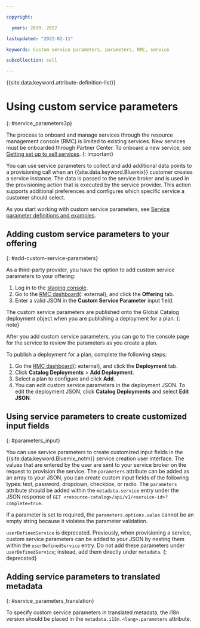 ```yaml
---

copyright:

  years: 2019, 2022

lastupdated: "2022-02-11"

keywords: Custom service parameters, parameters, RMC, service 

subcollection: sell

---
```


{{site.data.keyword.attribute-definition-list}}

# Using custom service parameters
{: #service_parameters3p}

The process to onboard and manage services through the resource management console (RMC) is limited to existing services. New services must be onboarded through Partner Center. To onboard a new service, see [Getting set up to sell services](/docs/sell?topic=sell-get-started).
{: important}

You can use service parameters to collect and add additional data points to a provisioning call when an {{site.data.keyword.Bluemix}} customer creates a service instance. The data is passed to the service broker and is used in the provisioning action that is executed by the service provider. This action supports additional preferences and configures which specific service a customer should select. 

As you start working with custom service parameters, see [Service parameter definitions and examples](/docs/sell?topic=sell-service_parameters_def_examples). 

## Adding custom service parameters to your offering 
{: #add-custom-service-parameters}

As a third-party provider, you have the option to add custom service parameters to your offering:

1. Log in to the [staging console](https://test.cloud.ibm.com/). 
2. Go to the [RMC dashboard](https://test.cloud.ibm.com/onboarding/dashboard){: external}, and click the **Offering** tab. 
3. Enter a valid JSON in the **Custom Service Parameter** input field. 

The custom service parameters are published onto the Global Catalog deployment object when you are publishing a deployment for a plan. 
{: note}

After you add custom service parameters, you can go to the console page for the service to review the parameters as you create a plan.

To publish a deployment for a plan, complete the following steps: 
1. Go the [RMC dashboard](https://test.cloud.ibm.com/onboarding/dashboard){: external}, and click the **Deployment** tab.
2. Click **Catalog Deployments** &gt; **Add Deployment**. 
3. Select a plan to configure and click **Add**. 
4. You can edit custom service parameters in the deployment JSON. To edit the deployment JSON, click **Catalog Deployments** and select **Edit JSON**.

## Using service parameters to create customized input fields 
{: #parameters_input}

You can use service parameters to create customized input fields in the {{site.data.keyword.Bluemix_notm}} service creation user interface. The values that are entered by the user are sent to your service broker on the request to provision the service. The `parameters` attribute can be added as an array to your JSON, you can create custom input fields of the following types: text, password, dropdown, checkbox, or radio. The `parameters` attribute should be added within the `metadata.service` entry under the JSON response of `GET <resource-catalog>/api/v1/<service-id>?complete=true`.

If a parameter is set to required, the `parameters.options.value` cannot be an empty string because it violates the parameter validation.

`userDefinedService` is deprecated. Previously, when provisioning a service, custom service parameters can be added to your JSON by nesting them within the `userDefinedService` entry. Do not add these parameters under `userDefinedService`; instead, add them directly under `metadata`.
{: deprecated}

## Adding service parameters to translated metadata
{: #service_parameters_translation}

To specify custom service parameters in translated metadata, the i18n version should be placed in the `metadata.i18n.<lang>.parameters` attribute.
